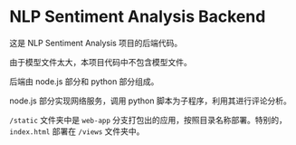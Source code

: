 # NLP Sentiment Analysis Backend

这是 NLP Sentiment Analysis 项目的后端代码。

由于模型文件太大，本项目代码中不包含模型文件。

后端由 node.js 部分和 python 部分组成。

node.js 部分实现网络服务，调用 python 脚本为子程序，利用其进行评论分析。

`/static` 文件夹中是 `web-app` 分支打包出的应用，按照目录名称部署。特别的，`index.html` 部署在 `/views` 文件夹中。
